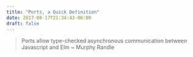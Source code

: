 ```yaml
---
title: "Ports, a Quick Definition"
date: 2017-08-17T21:34:43-06:00
draft: false
---
```

  
> Ports allow type-checked asynchronous communication between Javascript and Elm
> ~ Murphy Randle
